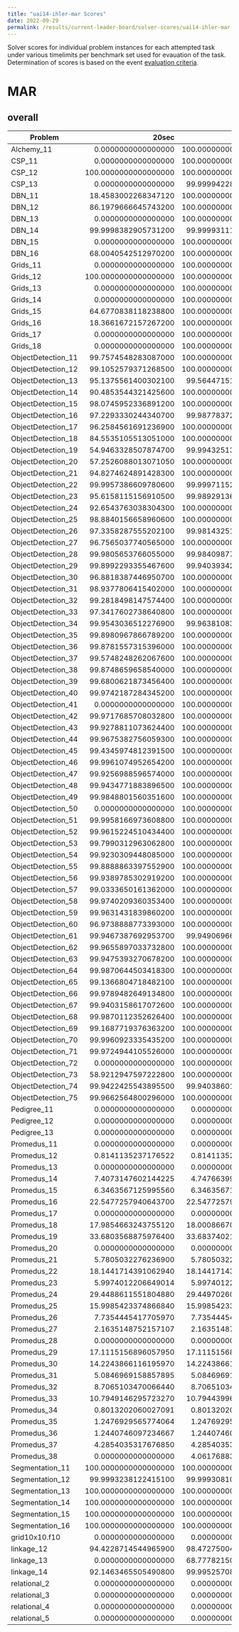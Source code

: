 ```yaml
---
title: "uai14-ihler-mar Scores"
date: 2022-09-29
permalink: /results/current-leader-board/solver-scores/uai14-ihler-mar-scores
---
```



Solver scores for individual problem instances for each attempted task under various timelimits per benchmark set used for evauation of the task.  Determination of scores is based on the event [evaluation criteria](https://uaicompetition.github.io/uci-2022/results/evaluation-criteria/).

# MAR

## overall

|      Problem       |        20sec         |       1200sec        |       3600sec        |
| ------------------ | -------------------: | -------------------: | -------------------: |
| Alchemy_11         |   0.0000000000000000 | 100.0000000000000000 | 100.0000000000000000 |
| CSP_11             |   0.0000000000000000 | 100.0000000000000000 | 100.0000000000000000 |
| CSP_12             | 100.0000000000000000 | 100.0000000000000000 | 100.0000000000000000 |
| CSP_13             |   0.0000000000000000 |  99.9999422896861600 |  99.9999422896861600 |
| DBN_11             |  18.4583002268347120 | 100.0000000000000000 | 100.0000000000000000 |
| DBN_12             |  86.1979666645743200 | 100.0000000000000000 | 100.0000000000000000 |
| DBN_13             |   0.0000000000000000 | 100.0000000000000000 | 100.0000000000000000 |
| DBN_14             |  99.9998382905731200 |  99.9999311113408700 |  99.9999311113408700 |
| DBN_15             |   0.0000000000000000 | 100.0000000000000000 | 100.0000000000000000 |
| DBN_16             |  68.0040542512970200 | 100.0000000000000000 | 100.0000000000000000 |
| Grids_11           |   0.0000000000000000 | 100.0000000000000000 | 100.0000000000000000 |
| Grids_12           | 100.0000000000000000 | 100.0000000000000000 | 100.0000000000000000 |
| Grids_13           |   0.0000000000000000 | 100.0000000000000000 | 100.0000000000000000 |
| Grids_14           |   0.0000000000000000 | 100.0000000000000000 | 100.0000000000000000 |
| Grids_15           |  64.6770838118238800 | 100.0000000000000000 | 100.0000000000000000 |
| Grids_16           |  18.3661672157267200 | 100.0000000000000000 | 100.0000000000000000 |
| Grids_17           |   0.0000000000000000 | 100.0000000000000000 | 100.0000000000000000 |
| Grids_18           |   0.0000000000000000 | 100.0000000000000000 | 100.0000000000000000 |
| ObjectDetection_11 |  99.7574548283087000 | 100.0000000000000000 | 100.0000000000000000 |
| ObjectDetection_12 |  99.1052579371268500 | 100.0000000000000000 | 100.0000000000000000 |
| ObjectDetection_13 |  95.1375561400302100 |  99.5644715132205200 | 100.0000000000000000 |
| ObjectDetection_14 |  90.4853544321425600 | 100.0000000000000000 | 100.0000000000000000 |
| ObjectDetection_15 |  98.0745952336891200 | 100.0000000000000000 | 100.0000000000000000 |
| ObjectDetection_16 |  97.2293330244340700 |  99.9877837268152400 |  99.9964873171225200 |
| ObjectDetection_17 |  96.2584561691236900 | 100.0000000000000000 | 100.0000000000000000 |
| ObjectDetection_18 |  84.5535105513051000 | 100.0000000000000000 | 100.0000000000000000 |
| ObjectDetection_19 |  54.9463328507874700 |  99.9943251354276400 |  99.9949066318349500 |
| ObjectDetection_20 |  57.2526088013071050 | 100.0000000000000000 | 100.0000000000000000 |
| ObjectDetection_21 |  94.8274624891428300 | 100.0000000000000000 | 100.0000000000000000 |
| ObjectDetection_22 |  99.9957386609780600 |  99.9997115263070800 |  99.9997115263070800 |
| ObjectDetection_23 |  95.6158115156910500 |  99.9892913686345800 |  99.9997762477242800 |
| ObjectDetection_24 |  92.6543763038304300 | 100.0000000000000000 | 100.0000000000000000 |
| ObjectDetection_25 |  98.8840156658960600 | 100.0000000000000000 | 100.0000000000000000 |
| ObjectDetection_26 |  97.3358287555202100 |  99.9814325171704000 |  99.9924803622440700 |
| ObjectDetection_27 |  96.7565037740565000 | 100.0000000000000000 | 100.0000000000000000 |
| ObjectDetection_28 |  99.9805653766055000 |  99.9840987773435200 |  99.9840987773435200 |
| ObjectDetection_29 |  99.8992293355467600 |  99.9403934218592100 |  99.9403934218592100 |
| ObjectDetection_30 |  96.8818387446950700 | 100.0000000000000000 | 100.0000000000000000 |
| ObjectDetection_31 |  98.9377806415402000 | 100.0000000000000000 | 100.0000000000000000 |
| ObjectDetection_32 |  99.2818498147574400 | 100.0000000000000000 | 100.0000000000000000 |
| ObjectDetection_33 |  97.3417602738640800 | 100.0000000000000000 | 100.0000000000000000 |
| ObjectDetection_34 |  99.9543036512276900 |  99.9638108356989200 |  99.9638108356989200 |
| ObjectDetection_35 |  99.8980967866789200 | 100.0000000000000000 | 100.0000000000000000 |
| ObjectDetection_36 |  99.8781557315396000 | 100.0000000000000000 | 100.0000000000000000 |
| ObjectDetection_37 |  99.5748248262067600 | 100.0000000000000000 | 100.0000000000000000 |
| ObjectDetection_38 |  99.8748659658540000 | 100.0000000000000000 | 100.0000000000000000 |
| ObjectDetection_39 |  99.6800621873456400 | 100.0000000000000000 | 100.0000000000000000 |
| ObjectDetection_40 |  99.9742187284345200 | 100.0000000000000000 | 100.0000000000000000 |
| ObjectDetection_41 |   0.0000000000000000 | 100.0000000000000000 | 100.0000000000000000 |
| ObjectDetection_42 |  99.9717685708032800 | 100.0000000000000000 | 100.0000000000000000 |
| ObjectDetection_43 |  99.9278811073624400 | 100.0000000000000000 | 100.0000000000000000 |
| ObjectDetection_44 |  99.9675382756059300 | 100.0000000000000000 | 100.0000000000000000 |
| ObjectDetection_45 |  99.4345974812391500 | 100.0000000000000000 | 100.0000000000000000 |
| ObjectDetection_46 |  99.9961074952654200 | 100.0000000000000000 | 100.0000000000000000 |
| ObjectDetection_47 |  99.9256988596574000 | 100.0000000000000000 | 100.0000000000000000 |
| ObjectDetection_48 |  99.9434771883896500 | 100.0000000000000000 | 100.0000000000000000 |
| ObjectDetection_49 |  99.9848801560351600 | 100.0000000000000000 | 100.0000000000000000 |
| ObjectDetection_50 |   0.0000000000000000 | 100.0000000000000000 | 100.0000000000000000 |
| ObjectDetection_51 |  99.9958166973608800 | 100.0000000000000000 | 100.0000000000000000 |
| ObjectDetection_52 |  99.9615224510434400 | 100.0000000000000000 | 100.0000000000000000 |
| ObjectDetection_53 |  99.7990312963062800 | 100.0000000000000000 | 100.0000000000000000 |
| ObjectDetection_54 |  99.9230309448085000 | 100.0000000000000000 | 100.0000000000000000 |
| ObjectDetection_55 |  99.8888863397552900 | 100.0000000000000000 | 100.0000000000000000 |
| ObjectDetection_56 |  99.9389785302919200 | 100.0000000000000000 | 100.0000000000000000 |
| ObjectDetection_57 |  99.0333650161362000 | 100.0000000000000000 | 100.0000000000000000 |
| ObjectDetection_58 |  99.9740209360353400 | 100.0000000000000000 | 100.0000000000000000 |
| ObjectDetection_59 |  99.9631431839860200 | 100.0000000000000000 | 100.0000000000000000 |
| ObjectDetection_60 |  96.9738888773393000 | 100.0000000000000000 | 100.0000000000000000 |
| ObjectDetection_61 |  99.9467387692953700 |  99.9490696675959900 |  99.9490696675959900 |
| ObjectDetection_62 |  99.9655897033732800 | 100.0000000000000000 | 100.0000000000000000 |
| ObjectDetection_63 |  99.9475393270678200 | 100.0000000000000000 | 100.0000000000000000 |
| ObjectDetection_64 |  99.9870644503418300 | 100.0000000000000000 | 100.0000000000000000 |
| ObjectDetection_65 |  99.1366804718482100 | 100.0000000000000000 | 100.0000000000000000 |
| ObjectDetection_66 |  99.9789482649134800 | 100.0000000000000000 | 100.0000000000000000 |
| ObjectDetection_67 |  99.9403158617072600 | 100.0000000000000000 | 100.0000000000000000 |
| ObjectDetection_68 |  99.9870112352626400 | 100.0000000000000000 | 100.0000000000000000 |
| ObjectDetection_69 |  99.1687719376363200 | 100.0000000000000000 | 100.0000000000000000 |
| ObjectDetection_70 |  99.9960923335435200 | 100.0000000000000000 | 100.0000000000000000 |
| ObjectDetection_71 |  99.9724944105526000 | 100.0000000000000000 | 100.0000000000000000 |
| ObjectDetection_72 |   0.0000000000000000 | 100.0000000000000000 | 100.0000000000000000 |
| ObjectDetection_73 |  58.9212947597222800 | 100.0000000000000000 | 100.0000000000000000 |
| ObjectDetection_74 |  99.9422425543895500 |  99.9403860144524000 |  99.9403860144524000 |
| ObjectDetection_75 |  99.9662564800296000 | 100.0000000000000000 | 100.0000000000000000 |
| Pedigree_11        |   0.0000000000000000 |   0.0000000000000000 |   0.0000000000000000 |
| Pedigree_12        |   0.0000000000000000 |   0.0000000000000000 |   0.0000000000000000 |
| Pedigree_13        |   0.0000000000000000 |   0.0000000000000000 |   0.0000000000000000 |
| Promedus_11        |   0.0000000000000000 |   0.0000000000000000 |   0.0000000000000000 |
| Promedus_12        |   0.8141135237176522 |   0.8141135237176522 |   0.8141135237176522 |
| Promedus_13        |   0.0000000000000000 |   0.0000000000000000 |   0.0000000000000000 |
| Promedus_14        |   7.4073147602144225 |   4.7476639916492420 |   4.7476639916492420 |
| Promedus_15        |   6.3463567125995560 |   6.3463567125995560 |   6.3463567125995560 |
| Promedus_16        |  22.5477257940643700 |  22.5477257940643700 |  22.5477257940643700 |
| Promedus_17        |   0.0000000000000000 |   0.0000000000000000 |   0.0000000000000000 |
| Promedus_18        |  17.9854663243755120 |  18.0008667016379530 |  18.0008667016379530 |
| Promedus_19        |  33.6803568875976400 |  33.6837402191644100 |  33.6837402191644100 |
| Promedus_20        |   0.0000000000000000 |   0.0000000000000000 |   0.0000000000000000 |
| Promedus_21        |   5.7805032276236900 |   5.7805032276236900 |   5.7805032276236900 |
| Promedus_22        |  18.1441714391062940 |  18.1441714391062940 |  18.1441714391062940 |
| Promedus_23        |   5.9974012206649014 |   5.9974012206649014 |   5.9974012206649014 |
| Promedus_24        |  29.4488611551804880 |  29.4497026054406700 |  29.4497026054406700 |
| Promedus_25        |  15.9985423374866840 |  15.9985423374866840 |  15.9985423374866840 |
| Promedus_26        |   7.7354445417705970 |   7.7354445417705970 |   7.7354445417705970 |
| Promedus_27        |   2.1635148752157107 |   2.1635148752157107 |   2.1635148752157107 |
| Promedus_28        |   0.0000000000000000 |   0.0000000000000000 |   0.0000000000000000 |
| Promedus_29        |  17.1115156896057950 |  17.1115156896057950 |  17.1115156896057950 |
| Promedus_30        |  14.2243866116195970 |  14.2243866116195970 |  14.2243866116195970 |
| Promedus_31        |   5.0846969158857895 |   5.0846969158857895 |   5.0846969158857895 |
| Promedus_32        |   8.7065103470066440 |   8.7065103470066440 |   8.7065103470066440 |
| Promedus_33        |  10.7949146295723270 |  10.7944399678602800 |  10.7944399678602800 |
| Promedus_34        |   0.8013202060027091 |   0.8013202060027091 |   0.8013202060027091 |
| Promedus_35        |   1.2476929565774064 |   1.2476929565774064 |   1.2476929565774064 |
| Promedus_36        |   1.2440746097234667 |   1.2440746097234667 |   1.2440746097234667 |
| Promedus_37        |   4.2854035317676850 |   4.2854035317676850 |   4.2854035317676850 |
| Promedus_38        |   0.0000000000000000 |   4.0617688305521030 |   4.0617688305521030 |
| Segmentation_11    | 100.0000000000000000 | 100.0000000000000000 | 100.0000000000000000 |
| Segmentation_12    |  99.9993238122415100 |  99.9993081024762900 |  99.9993081024762900 |
| Segmentation_13    | 100.0000000000000000 | 100.0000000000000000 | 100.0000000000000000 |
| Segmentation_14    | 100.0000000000000000 | 100.0000000000000000 | 100.0000000000000000 |
| Segmentation_15    | 100.0000000000000000 | 100.0000000000000000 | 100.0000000000000000 |
| Segmentation_16    | 100.0000000000000000 | 100.0000000000000000 | 100.0000000000000000 |
| grid10x10.f10      |   0.0000000000000000 |   0.0000000000000000 |   0.0000000000000000 |
| linkage_12         |  94.4228714544965900 |  98.4727500407534800 |  97.5152574534117600 |
| linkage_13         |   0.0000000000000000 |  68.7778215009804800 |  70.1164714453858800 |
| linkage_14         |  92.1463465505490800 |  99.9952570818265500 |  99.9952570818265500 |
| relational_2       |   0.0000000000000000 |   0.0000000000000000 |   0.0000000000000000 |
| relational_3       |   0.0000000000000000 |   0.0000000000000000 |   0.0000000000000000 |
| relational_4       |   0.0000000000000000 |   0.0000000000000000 |   0.0000000000000000 |
| relational_5       |   0.0000000000000000 |   0.0000000000000000 |   0.0000000000000000 |

